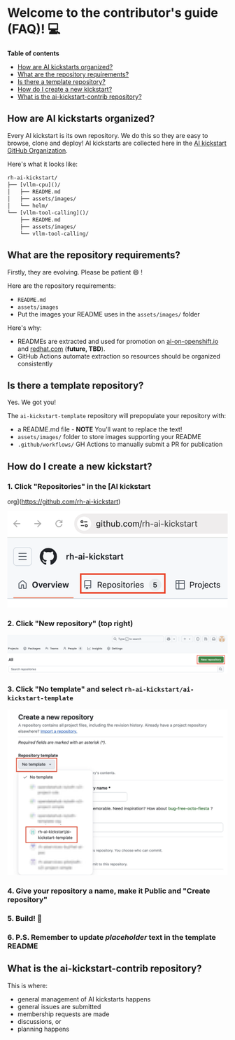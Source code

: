 # Welcome to the contributor's guide (FAQ)! :computer: 

**Table of contents** 

* [How are AI kickstarts organized?](#how-are-ai-kickstarts-organized)
* [ What are the repository requirements?](#what-are-the-repository-requirements)
* [Is there a template repository?](#is-there-a-template-repository)
* [How do I create a new kickstart?](#how-do-i-create-a-new-kickstart)
* [What is the ai-kickstart-contrib repository?](#what-is-the-ai-kickstart-contrib-repository)

## How are AI kickstarts organized? 

Every AI kickstart is its own repository. We do this so they are easy to browse,
clone and deploy! AI kickstarts are collected here in the 
[AI kickstart GitHub Organization](https://github.com/rh-ai-kickstart). 

Here's what it looks like: 

```
rh-ai-kickstart/
├── [vllm-cpu]()/
│   ├── README.md 
│   ├── assets/images/
│   └── helm/
└── [vllm-tool-calling]()/
    ├── README.md 
    ├── assets/images/
    └── vllm-tool-calling/
```

## What are the repository requirements? 

Firstly, they are evolving. Please be patient :smile: ! 

Here are the repository requirements: 

* `README.md` 
* `assets/images`  
* Put the images your README uses in the `assets/images/` folder

Here's why: 

* READMEs are extracted and used for promotion on
[ai-on-openshift.io](https://ai-on-openshift.io/) 
and 
[redhat.com](https://redhat.com) (**future, TBD**). 
* GitHub Actions automate extraction so resources should be organized consistently

## Is there a template repository? 

Yes. We got you! 

The `ai-kickstart-template` repository will prepopulate your repository with: 
 
* a README.md file - **NOTE** You'll want to replace the text! 
* `assets/images/` folder to store images supporting your README
* `.github/workflows/` GH Actions to manually submit a PR for publication

## How do I create a new kickstart? 

### 1. Click "Repositories" in the [AI kickstart
org](https://github.com/rh-ai-kickstart)

![rh-ai-kickstart-repos.png](assets/images/rh-ai-kickstart-repos.png)

### 2. Click "New repository" (top right) 

![rh-ai-kickstart-new-repo.png](assets/images/rh-ai-kickstart-new-repo.png)

### 3. Click "No template" and select `rh-ai-kickstart/ai-kickstart-template`

![rh-ai-kickstart-template.png](assets/images/rh-ai-kickstart-template.png)

### 4. Give your repository a name, make it Public and "Create repository"  

### 5. Build! :rocket:

### 6. P.S. Remember to update *placeholder* text in the template README

## What is the ai-kickstart-contrib repository? 

This is where:

* general management of AI kickstarts happens
* general issues are submitted 
* membership requests are made
* discussions, or  
* planning happens

